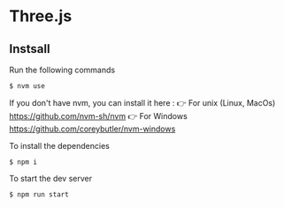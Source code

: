 # Three.js

## Instsall

Run the following commands

```
$ nvm use
```
If you don't have nvm, you can install it here :
👉 For unix (Linux, MacOs) https://github.com/nvm-sh/nvm
👉 For Windows https://github.com/coreybutler/nvm-windows

To install the dependencies
```
$ npm i
```

To start the dev server
```
$ npm run start
```